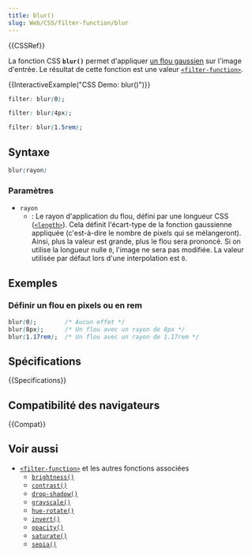 ```yaml
---
title: blur()
slug: Web/CSS/filter-function/blur
---
```


{{CSSRef}}

La fonction CSS **`blur()`** permet d'appliquer [un flou gaussien](https://en.wikipedia.org/wiki/Gaussian_blur) sur l'image d'entrée. Le résultat de cette fonction est une valeur [`<filter-function>`](/fr/docs/Web/CSS/filter-function).

{{InteractiveExample("CSS Demo: blur()")}}

```css interactive-example-choice
filter: blur(0);
```

```css interactive-example-choice
filter: blur(4px);
```

```css interactive-example-choice
filter: blur(1.5rem);
```

## Syntaxe

```css
blur(rayon)
```

### Paramètres

- `rayon`
  - : Le rayon d'application du flou, défini par une longueur CSS ([`<length>`](/fr/docs/Web/CSS/length)). Cela définit l'écart-type de la fonction gaussienne appliquée (c'est-à-dire le nombre de pixels qui se mélangeront). Ainsi, plus la valeur est grande, plus le flou sera prononcé. Si on utilise la longueur nulle `0`, l'image ne sera pas modifiée. La valeur utilisée par défaut lors d'une interpolation est `0`.

## Exemples

### Définir un flou en pixels ou en rem

```css
blur(0);        /* Aucun effet */
blur(8px);      /* Un flou avec un rayon de 8px */
blur(1.17rem);  /* Un flou avec un rayon de 1.17rem */
```

## Spécifications

{{Specifications}}

## Compatibilité des navigateurs

{{Compat}}

## Voir aussi

- [`<filter-function>`](/fr/docs/Web/CSS/filter-function) et les autres fonctions associées
  - [`brightness()`](</fr/docs/Web/CSS/filter-function/brightness()>)
  - [`contrast()`](</fr/docs/Web/CSS/filter-function/contrast()>)
  - [`drop-shadow()`](</fr/docs/Web/CSS/filter-function/drop-shadow()>)
  - [`grayscale()`](</fr/docs/Web/CSS/filter-function/grayscale()>)
  - [`hue-rotate()`](</fr/docs/Web/CSS/filter-function/hue-rotate()>)
  - [`invert()`](</fr/docs/Web/CSS/filter-function/invert()>)
  - [`opacity()`](</fr/docs/Web/CSS/filter-function/opacity()>)
  - [`saturate()`](</fr/docs/Web/CSS/filter-function/saturate()>)
  - [`sepia()`](</fr/docs/Web/CSS/filter-function/sepia()>)
